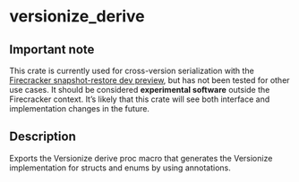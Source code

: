# versionize_derive

## Important note

This crate is currently used for cross-version serialization with the [Firecracker snapshot-restore dev preview](https://github.com/firecracker-microvm/firecracker/tree/v0.23.0), but has not been tested for other use cases. It should be considered **experimental software** outside the Firecracker context. It’s likely that this crate will see both interface and implementation changes in the future.

## Description
Exports the Versionize derive proc macro that generates the Versionize implementation for structs and enums by using annotations.
